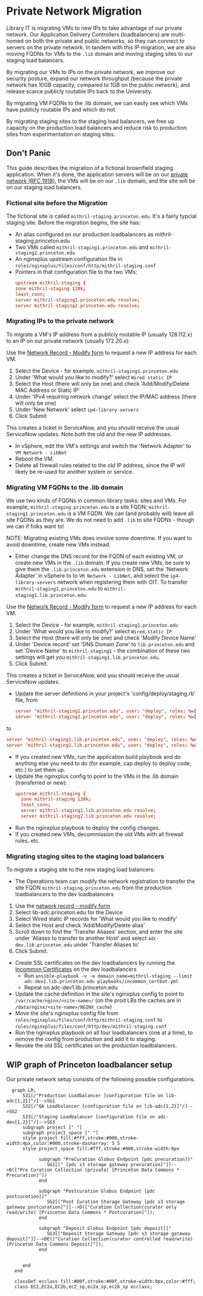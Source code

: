 # Private Network Migration

Library IT is migrating VMs to new IPs to take advantage of our private network. Our Application Delivery Controllers (loadbalancers) are multi-homed on both the private and public networks, so they can connect to servers on the private network. In tandem with this IP migration, we are also moving FQDNs for VMs to the `.lib` domain and moving staging sites to our staging load balancers.

By migrating our VMs to IPs on the private network, we improve our security posture, expand our network throughput (because the private network has 10GB capacity, compared to 1GB on the public network), and release scarce publicly routable IPs back to the University.

By migrating VM FQDNs to the .lib domain, we can easily see which VMs have publicly routable IPs and which do not.

By migrating staging sites to the staging load balancers, we free up capacity on the production load balancers and reduce risk to production sites from experimentation on staging sites.

## Don't Panic

This guide describes the migration of a fictional brownfield staging application. When it's done, the application servers will be on our [private network (RFC 1918)](https://www.rfc-editor.org/rfc/rfc1918), the VMs will be on our `.lib` domain, and the site will be on our staging load balancers.

### Fictional site before the Migration

The fictional site is called `mithril-staging.princeton.edu`. It's a fairly typcial staging site. Before the migration begins, the site has:
  * An alias configured on our production loadbalancers as mithril-staging.princeton.edu
  * Two VMs called `mithril-staging1.princeton.edu` and `mithril-staging2.princeton.edu` 
  * An nginxplus upstream configuration file in `roles/nginxplus/files/conf/http/mithril-staging.conf`
  * Pointers in that configuration file to the two VMs:
    ```conf
    upstream mithril-staging {
    zone mithril-staging 128k;
    least_conn;
    server mithril-staging1.princeton.edu resolve;
    server mithril-staging2.princeton.edu resolve;
    ```

### Migrating IPs to the private network

To migrate a VM's IP address from a publicly routable IP (usually 128.112.x) to an IP on our private network (usually 172.20.x):

Use the [Network Record - Modify form](https://princeton.service-now.com/service?id=sc_cat_item&sys_id=b28546e14f09ab4818ddd48e5210c756) to request a new IP address for each VM.
1. Select the Device - for example, `mithril-staging1.princeton.edu`
2. Under 'What would you like to modify?' select `Wired static IP`
3. Select the Host (there will only be one) and check 'Add/Modify/Delete MAC Address or Static IP'
4. Under 'IPv4 requiring network change' select the IP/MAC address (there will only be one)
5. Under 'New Network' select `ip4-library-servers`
6. Click Submit

This creates a ticket in ServiceNow, and you should receive the usual ServiceNow updates. Note both the old and the new IP addresses.

* In vSphere, edit the VM's settings and switch the 'Network Adapter' to `VM Network - LibNet`
* Reboot the VM.
* Delete all firewall rules related to the old IP address, since the IP will likely be re-used for another system or service.

### Migrating VM FQDNs to the .lib domain

We use two kinds of FQDNs in common library tasks: sites and VMs. For example, `mithril-staging.princeton.edu` is a site FQDN; `mithril-staging1.princeton.edu` is a VM FQDN. We can (and probably will) leave all site FQDNs as they are. We do not need to  add `.lib` to site FQDNs - though we can if folks want to!

NOTE: Migrating existing VMs does involve some downtime. If you want to avoid downtime, create new VMs instead. 

* Either change the DNS record for the FQDN of each existing VM, or create new VMs in the `.lib` domain. If you create new VMs, be sure to give them the `.lib.princeton.edu` extension in DNS, set the 'Network Adapter' in vSphere to to `VM Network - LibNet`, and select the `ip4-library-servers` network when registering them with OIT. To transfer `mithril-staging1.princeton.edu` to `mithril-staging1.lib.princeton.edu`:

Use the [Network Record - Modify form](https://princeton.service-now.com/service?id=sc_cat_item&sys_id=b28546e14f09ab4818ddd48e5210c756) to request a new IP address for each VM.
1. Select the Device - for example, `mithril-staging1.princeton.edu`
2. Under 'What would you like to modify?' select `Wired static IP`
3. Select the Host (there will only be one) and check 'Modify Device Name'
4. Under 'Device record' set 'DNS Domain Zone' to `lib.princeton.edu` and set 'Device Name' to `mithril-staging1` - the combination of these two settings will get you `mithril-staging1.lib.princeton.edu`. 
6. Click Submit.

This creates a ticket in ServiceNow, and you should receive the usual ServiceNow updates.

* Update the server definitions in your project's 'config/deploy/staging.rb' file, from
  ```conf
  server "mithril-staging1.princeton.edu", user: "deploy", roles: %w[app db web]
  server "mithril-staging2.princeton.edu", user: "deploy", roles: %w[app db web]
  ```
to
  ```conf
  server "mithril-staging1.lib.princeton.edu", user: "deploy", roles: %w[app db web]
  server "mithril-staging2.lib.princeton.edu", user: "deploy", roles: %w[app db web]
  ```
* If you created new VMs, run the application build playbook and do anything else you need to do (for example, cap deploy to deploy code, etc.) to set them up.
* Update the nginxplus config to point to the VMs in the .lib domain (transferred or new):
  ```conf
  upstream mithril-staging {
    zone mithril-staging 128k;
    least_conn;
    server mithril-staging1.lib.princeton.edu resolve;
    server mithril-staging2.lib.princeton.edu resolve;
  ```
* Run the nginxplus playbook to deploy the config changes.
* If you created new VMs, decommission the old VMs with all firewall rules, etc.

### Migrating staging sites to the staging load balancers

To migrate a staging site to the new staging load balancers:

* The Operations team can modify the network registration to transfer the site FQDN `mithril-staging.princeton.edu` from the production loadbalancers to the dev loadbalancers
1. Use the [network record - modify form](https://networkregistration.princeton.edu)
2. Select lib-adc.princeton.edu for the Device
3. Select Wired static IP records for 'What would you like to modify'
4. Select the Host and check 'Add/Modify/Delete alias'
5. Scroll down to find the 'Transfer Aliases' section, and enter the site under 'Aliases to transfer to another Host' and select `adc-dev.lib.princeton.edu` under 'Transfer Aliases to'
6. Click Submit.
* Create SSL certificates on the dev loadbalancers by running the [Incommon Certificates](playbooks/incommon_certbot.yml) on the dev loadbalancers
  * Run `ansible-playbook -v -e domain_name=mithril-staging --limit adc-dev2.lib.princeton.edu playbooks/incommon_certbot.yml`
  * Repeat on adc-dev1.lib.princeton.edu
* Update the cache definition in the site's nginxplus config to point to `/var/cache/nginx/<site-name>/` (on the prod LBs the caches are in `/data/nginx/<site-name>/NGINX_cache`)
* Move the site's nginxplus config file from `roles/nginxplus/files/conf/http/mithril-staging.conf` to `roles/nginxplus/files/conf/http/dev/mithril-staging.conf`
* Run the nginxplus playbook on all four loadbalancers (one at a time), to remove the config from production and add it to staging.
* Revoke the old SSL certificates on the production loadbalancers.

## WIP graph of Princeton loadbalancer setup

Our private network setup consists of the following possible configurations.

```mermaid
  graph LR;
      S31[/"Production Loadbalancer [configuration file on lib-adc{1,2}]"/]-->SG1
      S32[/"QA Loadbalancer [configuration file on lib-adc{1,2}]"/]-->SG2
      S33[/"Staging Loadbalancer [configuration file on adc-dev{1,2}]"/]-->SG3
      subgraph project [" "]
      subgraph project_space [" "]
      style project fill:#fff,stroke:#000,stroke-width:4px,color:#000,stroke-dasharray: 5 5
      style project_space fill:#fff,stroke:#000,stroke-width:0px

            subgraph "PreCuration Globus Endpoint [pdc precuration]]"
               SG1[[" [pdc s3 storage gateway precuration]"]]-->B(["Pre Curation Collection (private) [Princeton Data Commons * Precuration]"])
            end

            subgraph "Postcuration Globus Endpoint [pdc postcuration]]"
               SG2[["Post Curation Storage Gateway [pdc s3 storage gateway postcuration]"]]-->D(["Curation Collection(curator only read/write) [Princeton Data Commons * Postcuration]"]);
            end
 
            subgraph "Deposit Globus Endpoint [pdc deposit]]"
               SG3[["Deposit Storage Gateway [pdc s3 storage gateway deposit]"]]-->DE(["Curation Collection(curator controlled read/write) [Princeton Data Commons Deposit]"]);
            end
         
         
      end
   end

   classDef ecclass fill:#00f,stroke:#00f,stroke-width:0px,color:#fff;
   class EC2,EC2a,EC2b,ec2_sp,ec2a_sp,ec2b_sp ecclass;

```

